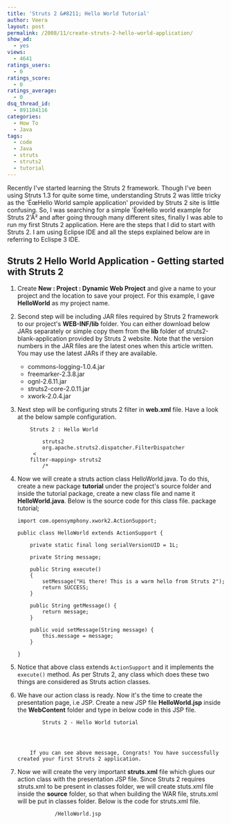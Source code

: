 ```yaml
---
title: 'Struts 2 &#8211; Hello World Tutorial'
author: Veera
layout: post
permalink: /2008/11/create-struts-2-hello-world-application/
show_ad:
  - yes
views:
  - 4641
ratings_users:
  - 0
ratings_score:
  - 0
ratings_average:
  - 0
dsq_thread_id:
  - 891104116
categories:
  - How To
  - Java
tags:
  - code
  - Java
  - struts
  - struts2
  - tutorial
---
```


Recently I've started learning the Struts 2 framework. Though I've been using Struts 1.3 for quite some time, understanding Struts 2 was little tricky as the 'ËœHello World sample application' provided by Struts 2 site is little confusing. So, I was searching for a simple 'ËœHello world example for Struts 2'Â² and after going through many different sites, finally I was able to run my first Struts 2 application. Here are the steps that I did to start with Struts 2. I am using Eclipse IDE and all the steps explained below are in referring to Eclispe 3 IDE.

## Struts 2 Hello World Application - Getting started with Struts 2

1.  Create **New : Project : Dynamic Web Project** and give a name to your project and the location to save your project. For this example, I gave **HelloWorld** as my project name.
2.  Second step will be including JAR files required by Struts 2 framework to our project's **WEB-INF/lib** folder. You can either download below JARs separately or simple copy them from the **lib** folder of struts2-blank-application provided by Struts 2 website. Note that the version numbers in the JAR files are the latest ones when this article written. You may use the latest JARs if they are available. 
    *   commons-logging-1.0.4.jar
    *   freemarker-2.3.8.jar
    *   ognl-2.6.11.jar
    *   struts2-core-2.0.11.jar
    *   xwork-2.0.4.jar
3.  Next step will be configuring struts 2 filter in **web.xml** file. Have a look at the below sample configuration. 
        
        
        	Struts 2 : Hello World
        	
        		struts2
        		org.apache.struts2.dispatcher.FilterDispatcher
        	 <
        	filter-mapping> struts2
        		/*
        	
        

4.  Now we will create a struts action class HelloWorld.java. To do this, create a new package **tutorial** under the project's source folder and inside the tutorial package, create a new class file and name it **HelloWorld.java**. Below is the source code for this class file. 
        package tutorial;
        
        import com.opensymphony.xwork2.ActionSupport;
        
        public class HelloWorld extends ActionSupport {
        
        	private static final long serialVersionUID = 1L;
        
        	private String message;
        
        	public String execute()
        	{
        		setMessage("Hi there! This is a warm hello from Struts 2");
        		return SUCCESS;
        	}
        
        	public String getMessage() {
        		return message;
        	}
        
        	public void setMessage(String message) {
        		this.message = message;
        	}
        
        }

5.  Notice that above class extends `ActionSupport` and it implements the `execute()` method. As per Struts 2, any class which does these two things are considered as Struts action classes.
6.  We have our action class is ready. Now it's the time to create the presentation page, i.e JSP. Create a new JSP file **HelloWorld.jsp** inside the **WebContent** folder and type in below code in this JSP file. 
        
        
        
        	
        		Struts 2 - Hello World tutorial
        	 
        
        	
        	
        	If you can see above message, Congrats! You have successfully created your first Struts 2 application.
        	
        

7.  Now we will create the very important **struts.xml** file which glues our action class with the presentation JSP file. Since Struts 2 requires struts.xml to be present in classes folder, we will create stuts.xml file inside the **source** folder, so that when building the WAR file, struts.xml will be put in classes folder. Below is the code for struts.xml file. 
        
        
        
        	
        	
        	
        		
        			/HelloWorld.jsp
        		
        	
        